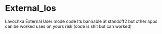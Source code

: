 # External_Ios
Lavochka External User mode code
Its bannable at standoff2 but other apps can be worked
uses on yours risk 
(code is shit but can worked)
